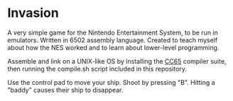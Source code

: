 Invasion
===================

A very simple game for the Nintendo Entertainment System, to be run in emulators. Written in 6502 assembly language. Created to teach myself about how the NES worked and to learn about lower-level programming.

Assemble and link on a UNIX-like OS by installing the [CC65](https://github.com/cc65/cc65) compiler suite, then running the compile.sh script included in this repository.

Use the control pad to move your ship. Shoot by pressing "B". Hitting a "baddy" causes their ship to disappear.

